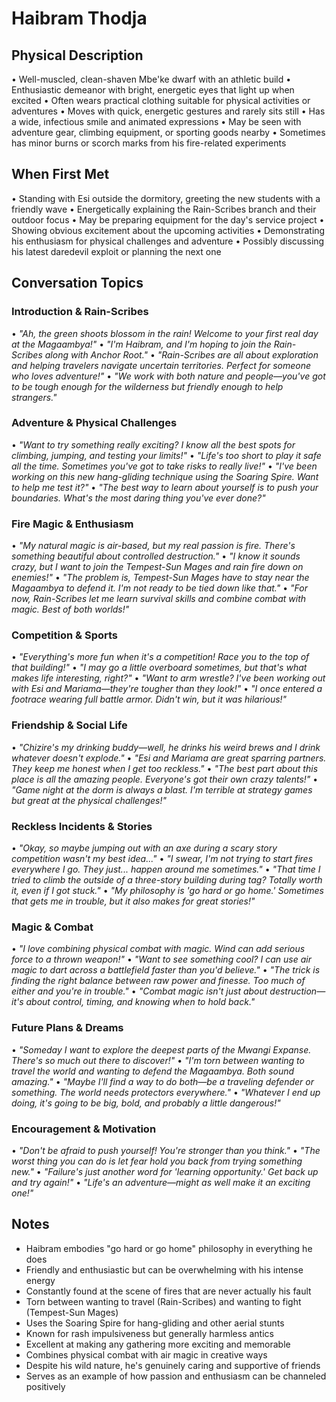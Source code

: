 # Haibram Thodja

## Physical Description
• Well-muscled, clean-shaven Mbe'ke dwarf with an athletic build
• Enthusiastic demeanor with bright, energetic eyes that light up when excited
• Often wears practical clothing suitable for physical activities or adventures
• Moves with quick, energetic gestures and rarely sits still
• Has a wide, infectious smile and animated expressions
• May be seen with adventure gear, climbing equipment, or sporting goods nearby
• Sometimes has minor burns or scorch marks from his fire-related experiments

## When First Met
• Standing with Esi outside the dormitory, greeting the new students with a friendly wave
• Energetically explaining the Rain-Scribes branch and their outdoor focus
• May be preparing equipment for the day's service project
• Showing obvious excitement about the upcoming activities
• Demonstrating his enthusiasm for physical challenges and adventure
• Possibly discussing his latest daredevil exploit or planning the next one

## Conversation Topics

### **Introduction & Rain-Scribes**
• *"Ah, the green shoots blossom in the rain! Welcome to your first real day at the Magaambya!"*
• *"I'm Haibram, and I'm hoping to join the Rain-Scribes along with Anchor Root."*
• *"Rain-Scribes are all about exploration and helping travelers navigate uncertain territories. Perfect for someone who loves adventure!"*
• *"We work with both nature and people—you've got to be tough enough for the wilderness but friendly enough to help strangers."*

### **Adventure & Physical Challenges**
• *"Want to try something really exciting? I know all the best spots for climbing, jumping, and testing your limits!"*
• *"Life's too short to play it safe all the time. Sometimes you've got to take risks to really live!"*
• *"I've been working on this new hang-gliding technique using the Soaring Spire. Want to help me test it?"*
• *"The best way to learn about yourself is to push your boundaries. What's the most daring thing you've ever done?"*

### **Fire Magic & Enthusiasm**
• *"My natural magic is air-based, but my real passion is fire. There's something beautiful about controlled destruction."*
• *"I know it sounds crazy, but I want to join the Tempest-Sun Mages and rain fire down on enemies!"*
• *"The problem is, Tempest-Sun Mages have to stay near the Magaambya to defend it. I'm not ready to be tied down like that."*
• *"For now, Rain-Scribes let me learn survival skills and combine combat with magic. Best of both worlds!"*

### **Competition & Sports**
• *"Everything's more fun when it's a competition! Race you to the top of that building!"*
• *"I may go a little overboard sometimes, but that's what makes life interesting, right?"*
• *"Want to arm wrestle? I've been working out with Esi and Mariama—they're tougher than they look!"*
• *"I once entered a footrace wearing full battle armor. Didn't win, but it was hilarious!"*

### **Friendship & Social Life**
• *"Chizire's my drinking buddy—well, he drinks his weird brews and I drink whatever doesn't explode."*
• *"Esi and Mariama are great sparring partners. They keep me honest when I get too reckless."*
• *"The best part about this place is all the amazing people. Everyone's got their own crazy talents!"*
• *"Game night at the dorm is always a blast. I'm terrible at strategy games but great at the physical challenges!"*

### **Reckless Incidents & Stories**
• *"Okay, so maybe jumping out with an axe during a scary story competition wasn't my best idea..."*
• *"I swear, I'm not trying to start fires everywhere I go. They just... happen around me sometimes."*
• *"That time I tried to climb the outside of a three-story building during tag? Totally worth it, even if I got stuck."*
• *"My philosophy is 'go hard or go home.' Sometimes that gets me in trouble, but it also makes for great stories!"*

### **Magic & Combat**
• *"I love combining physical combat with magic. Wind can add serious force to a thrown weapon!"*
• *"Want to see something cool? I can use air magic to dart across a battlefield faster than you'd believe."*
• *"The trick is finding the right balance between raw power and finesse. Too much of either and you're in trouble."*
• *"Combat magic isn't just about destruction—it's about control, timing, and knowing when to hold back."*

### **Future Plans & Dreams**
• *"Someday I want to explore the deepest parts of the Mwangi Expanse. There's so much out there to discover!"*
• *"I'm torn between wanting to travel the world and wanting to defend the Magaambya. Both sound amazing."*
• *"Maybe I'll find a way to do both—be a traveling defender or something. The world needs protectors everywhere."*
• *"Whatever I end up doing, it's going to be big, bold, and probably a little dangerous!"*

### **Encouragement & Motivation**
• *"Don't be afraid to push yourself! You're stronger than you think."*
• *"The worst thing you can do is let fear hold you back from trying something new."*
• *"Failure's just another word for 'learning opportunity.' Get back up and try again!"*
• *"Life's an adventure—might as well make it an exciting one!"*

## Notes
- Haibram embodies "go hard or go home" philosophy in everything he does
- Friendly and enthusiastic but can be overwhelming with his intense energy
- Constantly found at the scene of fires that are never actually his fault
- Torn between wanting to travel (Rain-Scribes) and wanting to fight (Tempest-Sun Mages)
- Uses the Soaring Spire for hang-gliding and other aerial stunts
- Known for rash impulsiveness but generally harmless antics
- Excellent at making any gathering more exciting and memorable
- Combines physical combat with air magic in creative ways
- Despite his wild nature, he's genuinely caring and supportive of friends
- Serves as an example of how passion and enthusiasm can be channeled positively
